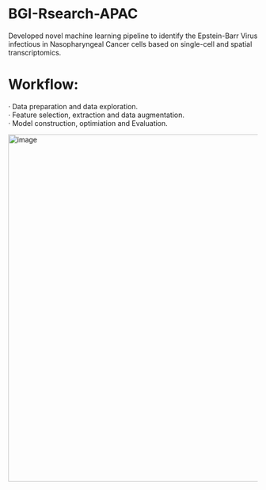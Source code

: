# BGI-Rsearch-APAC

Developed novel machine learning pipeline to identify the Epstein-Barr Virus infectious in Nasopharyngeal Cancer cells based on single-cell and spatial transcriptomics.

# Workflow:
· Data preparation and data exploration.\
· Feature selection, extraction and data augmentation.\
· Model construction, optimiation and Evaluation.

<img width="702" alt="image" src="https://github.com/HWHapply/BGI-Rsearch-APAC/assets/95114275/3210e242-ecfb-44d1-9931-48a7d8d650a2">

